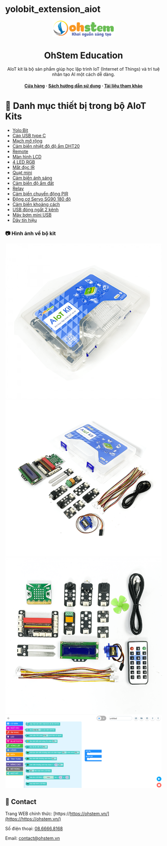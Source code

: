# yolobit_extension_aiot

<div align="center">

  <img src="assets/logo.png" alt="logo" width="200" height="auto" />
  <h1>OhStem Education</h1>
  
  <p>
    AIoT kit là bộ sản phẩm giúp học lập trình IoT (Internet of Things) và trí tuệ nhân tạo AI một cách dễ dàng.
  </p>
  
<!-- Badges -->
  
<h4>
    <a href="https://ohstem.vn/product/aiot-kit-hoc-lap-trinh-iot-va-ai/">Cửa hàng</a>
    <span> · </span>
    <a href="https://drive.google.com/file/d/1XpBR5jYpCiuZ7BHxXXskfqOK_cRgNH_m/view">Sách hướng dẫn sử dụng</a>
  <span> · </span>
    <a href="https://docs.ohstem.vn/en/latest/yolobit_v2/aiot.html">Tài liệu tham khảo</a>
</div>

<!-- Danh sách các thiết bị trong bộ AIoT Kits-->

# :notebook_with_decorative_cover: Danh mục thiết bị trong bộ AIoT Kits

- [Yolo:Bit](https://ohstem.vn/product/may-tinh-lap-trinh-yolobit/)
- [Cáp USB type C](https://ohstem.vn/product/day-cap-ket-noi-micro-usb-1m/)
- [Mạch mở rộng](https://ohstem.vn/product/grove-shield/)
- [Cảm biến nhiệt độ độ ẩm DHT20](https://ohstem.vn/product/cam-bien-dht20/)
- [Remote](https://ohstem.vn/product/remote-dieu-khien/)
- [Màn hình LCD](https://ohstem.vn/product/man-hinh-lcd-1602/)
- [4 LED RGB](https://ohstem.vn/product/module-4-led-rgb/)
- [Mắt đọc IR](https://ohstem.vn/product/mat-doc-hong-ngoai-ir/)
- [Quạt mini](https://ohstem.vn/product/dong-co-quat-mini/)
- [Cảm biến ánh sáng](https://ohstem.vn/product/cam-bien-anh-sang/)
- [Cảm biến độ ẩm đất](https://ohstem.vn/product/cam-bien-do-am-dat/)
- [Relay](https://ohstem.vn/product/relay/)
- [Cảm biến chuyển động PIR](https://ohstem.vn/product/cam-bien-pir/)
- [Động cơ Servo SG90 180 độ](https://ohstem.vn/product/dong-co-servo-mg90s/)
- [Cảm biến khoảng cách](https://ohstem.vn/product/cam-bien-sieu-am/)
- [USB đóng ngắt 2 kênh](https://ohstem.vn/product/module-dong-ngat-2-kenh/)
- [Máy bơm mini USB](https://ohstem.vn/product/may-bom-mini/)
- [Dây tín hiệu](https://ohstem.vn/product/day-noi-tin-hieu/)

<!-- Screenshots -->

### :camera: Hình ảnh về bộ kit

<div align="center"> 
  <img src="assets/1.png" alt="screenshot" />
</div>

<div align="center"> 
  <img src="assets/2.png" alt="screenshot" />
</div>

<div align="center"> 
  <img src="assets/3.png" alt="screenshot" />
</div>

<div align="center"> 
  <img src="assets/app.png" alt="screenshot" />
</div>
<!-- Contact -->

## :handshake: Contact

Trang WEB chính thức: [https://https://ohstem.vn/](https://https://ohstem.vn/)

Số điện thoại: [08.6666.8168](08.6666.8168)

Email: [contact@ohstem.vn](contact@ohstem.vn)
